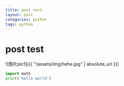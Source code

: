 ```yaml
---
title: post test
layout: post
categories: python
tags: python
---
```

# post test

![图片pic1]({{ "/assets/img/hehe.jpg" | absolute_url }})

```python
import math
print('hello world')
```